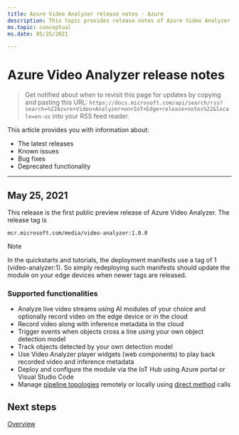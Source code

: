 ```yaml
---
title: Azure Video Analyzer release notes - Azure
description: This topic provides release notes of Azure Video Analyzer releases, improvements, bug fixes, and known issues.
ms.topic: conceptual
ms.date: 05/25/2021

---
```

# Azure Video Analyzer release notes

>Get notified about when to revisit this page for updates by copying and pasting this URL: `https://docs.microsoft.com/api/search/rss?search=%22Azure+Video+Analyzer+on+IoT+Edge+release+notes%22&locale=en-us` into your RSS feed reader.

This article provides you with information about:

* The latest releases
* Known issues
* Bug fixes
* Deprecated functionality

<hr width=100%>

## May 25, 2021

This release is the first public preview release of Azure Video Analyzer. The release tag is

```
mcr.microsoft.com/media/video-analyzer:1.0.0
```

> [!NOTE]
> In the quickstarts and tutorials, the deployment manifests use a tag of 1 (video-analyzer:1). So simply redeploying such manifests should update the module on your edge  devices when newer tags are released.

### Supported functionalities

* Analyze live video streams using AI modules of your choice and optionally record video on the edge device or in the cloud
* Record video along with inference metadata in the cloud
* Trigger events when objects cross a line using your own object detection model
* Track objects detected by your own detection model 
* Use Video Analyzer player widgets (web components) to play back recorded video and inference metadata
* Deploy and configure the module via the IoT Hub using Azure portal or Visual Studio Code
* Manage [pipeline topologies](pipeline.md#pipeline-topologies) remotely or locally using [direct method](direct-methods.md) calls

## Next steps

[Overview](overview.md)

